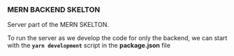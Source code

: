 ### MERN BACKEND SKELTON

Server part of the MERN SKELTON.

To run the server as we develop the code for only the backend, we can start with the **`yarn development`** script in the **package.json** file
